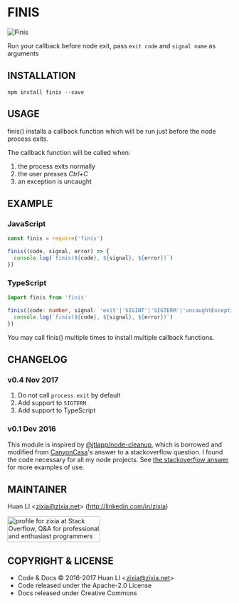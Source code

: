 # FINIS

![Finis](https://zixia.github.io/finis/images/finish.png)

Run your callback before node exit, pass `exit code` and `signal name` as arguments

## INSTALLATION

```shell
npm install finis --save
```

## USAGE

finis() installs a callback function which will be run just before the node process exits.

The callback function will be called when:

1. the process exits normally
1. the user presses _Ctrl+C_
1. an exception is uncaught

## EXAMPLE

### JavaScript

```js
const finis = require('finis')

finis((code, signal, error) => {
  console.log(`finis(${code}, ${signal}, ${error})`)
})
```

### TypeScript

```ts
import finis from 'finis'

finis((code: number, signal: 'exit'|'SIGINT'|'SIGTERM'|'uncaughtException', error?: Error) => {
  console.log(`finis(${code}, ${signal}, ${error})`)
})
```

You may call finis() multiple times to install multiple callback functions.

## CHANGELOG

### v0.4 Nov 2017

1. Do not call `process.exit` by default
1. Add support to `SIGTERM`
1. Add support to TypeScript

### v0.1 Dev 2016

This module is inspired by [@jtlapp/node-cleanup](https://github.com/jtlapp/node-cleanup), which is borrowed and modified from [CanyonCasa](http://stackoverflow.com/users/3319552/canyoncasa)'s answer to a stackoverflow question. I found the code necessary for all my node projects. See [the stackoverflow answer](http://stackoverflow.com/a/21947851/650894) for more examples of use.

## MAINTAINER

Huan LI \<zixia@zixia.net\> (http://linkedin.com/in/zixia)

<a href="http://stackoverflow.com/users/1123955/zixia">
  <img src="http://stackoverflow.com/users/flair/1123955.png" width="208" height="58" alt="profile for zixia at Stack Overflow, Q&amp;A for professional and enthusiast programmers" title="profile for zixia at Stack Overflow, Q&amp;A for professional and enthusiast programmers">
</a>

## COPYRIGHT & LICENSE

* Code & Docs © 2016-2017 Huan LI \<zixia@zixia.net\>
* Code released under the Apache-2.0 License
* Docs released under Creative Commons
